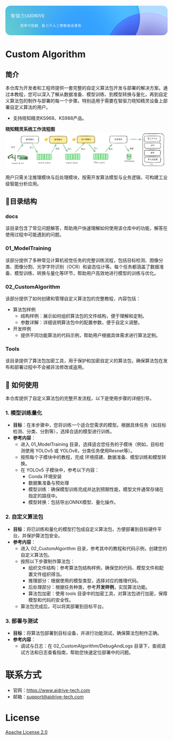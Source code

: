![](docs/assets/banner.png)

# Custom Algorithm

## 简介

本仓库为开发者和工程师提供一套完整的自定义算法包开发与部署的解决方案。通过本教程，您可以深入了解从数据准备、模型训练、到模型转换与量化，再到自定义算法包的制作与部署的每一个步骤。特别适用于需要在智驱力晓知精灵设备上部署自定义算法的用户。  
- 支持晓知精灵KS968、KS988产品。    

**晓知精灵系统工作流程图**
![](docs/assets/homepage1.png)

用户只需关注推理模块与后处理模块，按需开发算法模型与业务逻辑，可构建工业级智能分析应用。

## 📂目录结构

### docs
该目录包含了常见问题解答，帮助用户快速理解如何使用该仓库中的功能，解答在使用过程中可能遇到的问题。

### 01_ModelTraining  

该部分提供了多种常见计算机视觉任务的完整训练流程，包括目标检测、图像分类、图像分割、光学字符识别（OCR）和姿态估计等。每个任务都涵盖了数据准备、模型训练、转换与量化等环节，帮助用户高效地进行模型的训练与优化。

### 02_CustomAlgorithm

该部分提供了如何创建和管理自定义算法包的完整教程，内容包括：  
- 算法包样例
    - 结构样例：展示如何组织算法包的文件结构，便于理解和定制。
    - 参数详解：详细说明算法包中的配置参数，便于自定义调整。
- 开发样例
    - 提供不同功能算法的代码示例，帮助用户根据具体需求进行算法定制。

### Tools
该目录提供了算法包加密工具，用于保护和加密自定义的算法包，确保算法包在发布和部署过程中不会被非法修改或盗用。

## 🚀 如何使用

本仓库提供了自定义算法包的完整开发流程，以下是使用步骤的详细引导。

### 1. 模型训练量化
- **目标**：在本步骤中，您将训练一个适合您需求的模型。根据具体任务（如目标检测、分类、分割等），选择合适的模型进行训练。  
- **参考内容**：
    - 进入 01_ModelTraining 目录，选择适合您任务的子模块（例如，目标检测使用 YOLOv5 或 YOLOv8，分类任务使用Resnet等）。
    - 按照每个子模块中的教程，完成 环境搭建、数据准备、模型训练和模型转换。
    - 在 YOLOv5 子模块中，参考以下内容：
        - Conda 环境安装
        - 数据集准备与预处理
        - 模型训练：确保模型训练完成并达到预期性能，模型文件通常存储在指定的路径中。
        - 模型转换：包括导出ONNX模型、量化操作。

### 2. 自定义算法包
- **目标**：将已训练和量化的模型打包成自定义算法包，方便部署到目标硬件平台，并保护算法包安全。
- **参考内容**：
    - 进入 02_CustomAlgorithm 目录，参考其中的教程和代码示例，创建您的自定义算法包。
    - 按照以下步骤制作算法包：
        - 组织文件结构：参考算法包结构样例，确保您的代码、模型文件和配置文件组织得当。
        - 推理部分：根据使用的模型类型，选择对应的推理代码。
        - 后处理部分：根据任务种类，参考**开发样例**，实现算法功能。
        - 算法包加密：使用 tools 目录中的加密工具，对算法包进行加密，保障模型和代码的安全性。
    - 算法包完成后，可以将其部署到目标平台。

### 3. 部署与测试
- **目标**：将算法包部署到目标设备，并进行功能测试，确保算法包制作正确。
- **参考内容**：
    - 调试与日志：在 02_CustomAlgorithm/DebugAndLogs 目录下，查阅调试方法和日志查看指南，帮助您快速定位部署中的问题。
  
  
# 联系方式
- 官网：https://www.aidrive-tech.com
- 邮箱：support@aidrive-tech.com

# License
[Apache License 2.0](LICENSE)
